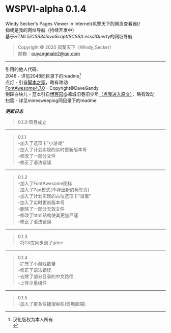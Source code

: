# WSPVI-alpha 0.1.4
Windy Secker's Pages Viewer in Internet(风擎天下的网页查看器)/</br>
抑或是我的网址导航（持续开发中）</br>
基于*HTML5/CSS3/JavaScript/SCSS/Less/JQuerty*的网址导航
>Copyright © 2020 风擎天下（Windy_Secker）</br>
>邮箱：ouyangmale2@qq.com</br>
- - - - - -
引用的他人代码:</br>
2048 - 详见2048同目录下的readme[^注]</br>
点灯 - 引自[脚本之家](https://www.jb51.com)，略有改动</br>
[FontAwesome4.7.0](https://www.fontawesome.com) - Copyright©DaveGandy</br>
别踩白块儿 - 蓝本引自[博客园](https://www.cnblogs.com)@凉城旧巷旧少年[（点我进入原文）](https://www.cnblogs.com/jiangshuai52511/p/5274792.html)，略有改动</br>
扫雷 - 详见minesweeping同目录下的readme</br>
[^注]:汉化版权为本人所有</br>

***更新日志***
>0.1.0:项目成立</br>
-----
>0.1.1</br>
>-加入了选项卡"小游戏"</br>
>-加入了计划实现的实时更新版本号</br>
>-修改了一部分文件</br>
>-修正了语法错误</br>
-----
>0.1.2</br>
>-加入了FontAwesome图标</br>
>-加入了Pad模式(不弹出新的标签页)</br>
>-加入了计划实现的占位选项卡"设置"</br>
>-加入了实时更新版本号</br>
>-删除了一部分无效文件</br>
>-修改了html结构使其更加严谨</br>
>-修正了语法错误</br>
-----
>0.1.3</br>
>-将Git库同步到了gitee</br>
-----
>0.1.4</br>
>-扩充了小游戏数量</br>
>-修正了语法错误</br>
>-去除了部分目录的中文路径</br>
>-上传少量组件</br>
-----
>0.1.5</br>
>-加入了更多快捷搜索栏(仅电脑端)</br>
